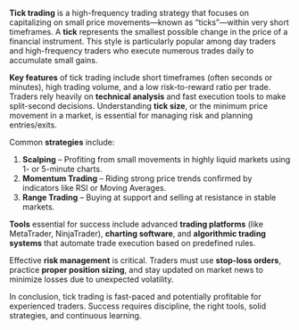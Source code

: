 **Tick trading** is a high-frequency trading strategy that focuses on capitalizing on small price movements—known as “ticks”—within very short timeframes. A **tick** represents the smallest possible change in the price of a financial instrument. This style is particularly popular among day traders and high-frequency traders who execute numerous trades daily to accumulate small gains.

**Key features** of tick trading include short timeframes (often seconds or minutes), high trading volume, and a low risk-to-reward ratio per trade. Traders rely heavily on **technical analysis** and fast execution tools to make split-second decisions. Understanding **tick size**, or the minimum price movement in a market, is essential for managing risk and planning entries/exits.

Common **strategies** include:
1. **Scalping** – Profiting from small movements in highly liquid markets using 1- or 5-minute charts.
2. **Momentum Trading** – Riding strong price trends confirmed by indicators like RSI or Moving Averages.
3. **Range Trading** – Buying at support and selling at resistance in stable markets.

**Tools** essential for success include advanced **trading platforms** (like MetaTrader, NinjaTrader), **charting software**, and **algorithmic trading systems** that automate trade execution based on predefined rules.

Effective **risk management** is critical. Traders must use **stop-loss orders**, practice **proper position sizing**, and stay updated on market news to minimize losses due to unexpected volatility.

In conclusion, tick trading is fast-paced and potentially profitable for experienced traders. Success requires discipline, the right tools, solid strategies, and continuous learning.
